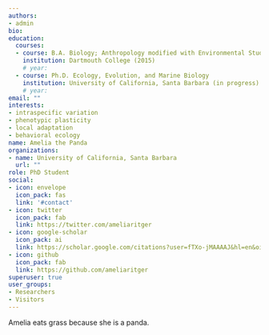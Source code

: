 ```yaml
---
authors:
- admin
bio:
education:
  courses:
  - course: B.A. Biology; Anthropology modified with Environmental Studies
    institution: Dartmouth College (2015)
    # year:
  - course: Ph.D. Ecology, Evolution, and Marine Biology
    institution: University of California, Santa Barbara (in progress)
    # year:
email: ""
interests:
- intraspecific variation
- phenotypic plasticity
- local adaptation
- behavioral ecology
name: Amelia the Panda
organizations:
- name: University of California, Santa Barbara
  url: ""
role: PhD Student
social:
- icon: envelope
  icon_pack: fas
  link: '#contact'
- icon: twitter
  icon_pack: fab
  link: https://twitter.com/ameliaritger
- icon: google-scholar
  icon_pack: ai
  link: https://scholar.google.com/citations?user=fTXo-jMAAAAJ&hl=en&oi=ao
- icon: github
  icon_pack: fab
  link: https://github.com/ameliaritger
superuser: true
user_groups:
- Researchers
- Visitors
---
```


Amelia eats grass because she is a panda.
